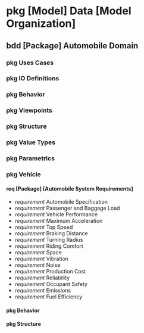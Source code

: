 # pkg [Model] Data [Model Organization] #

## bdd [Package] Automobile Domain ##

### pkg Uses Cases ##

### pkg IO Definitions ##

### pkg Behavior ###

### pkg Viewpoints ###

### pkg Structure ###

### pkg Value Types ###

### pkg Parametrics ###

### pkg Vehicle ###

#### req [Package] [Automobile System Requirements] ####

 * _requirement_ Automobile Specification
  * _requirement_ Passenger and Baggage Load
  * _requirement_ Vehicle Performance
   * _requirement_ Maximum Acceleration
   * _requirement_ Top Speed
   * _requirement_ Braking Distance
   * _requirement_ Turning Radius
  * _requirement_ Riding Comfort
   * _requirement_ Space
   * _requirement_ Vibration
   * _requirement_ Noise
  * _requirement_ Production Cost
  * _requirement_ Reliability
  * _requirement_ Occupant Safety
  * _requirement_ Emissions
  * _requirement_ Fuel Efficiency

#### pkg Behavior ####

#### pkg Structure ####
